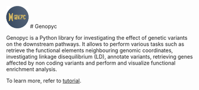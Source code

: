 <img src="https://github.com/freh-g/genopyc/blob/main/img/GenopycLogo.png?raw=true" width="60" height="60">
<!--[figure 1](https://github.com/freh-g/genopyc/blob/main/img/GenopycLogo.png?raw=true)-->
# Genopyc

Genopyc is a Python  library for investigating the effect of genetic variants on the downstream pathways. It allows to perform various tasks such as retrieve the functional elements neighbouring genomic coordinates, investigating linkage disequilibrium (LD), annotate variants, retrieving genes affected by non coding variants and perform and visualize functional enrichment analysis.  


To learn more, refer to [tutorial](https://github.com/freh-g/genopyc/blob/main/tutorials/Genopyc-tutorial-notebook.ipynb).
